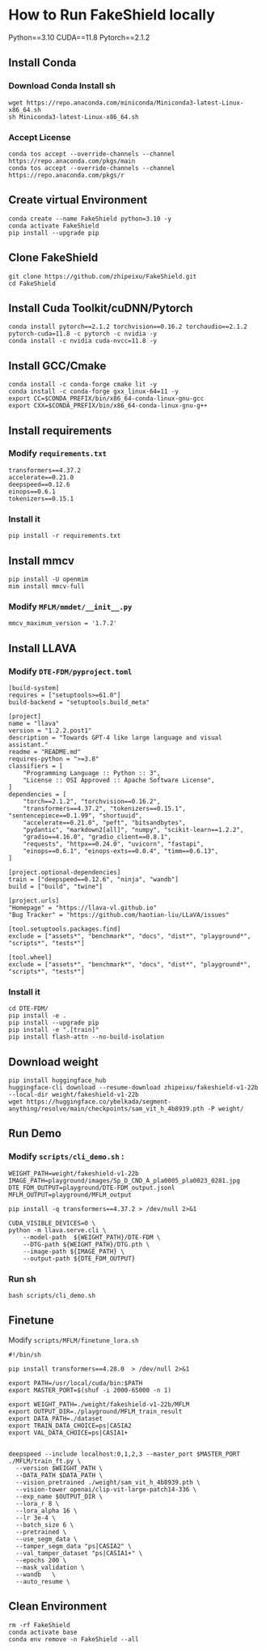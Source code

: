 # How to Run FakeShield locally

Python==3.10
CUDA==11.8
Pytorch==2.1.2


## Install Conda

### Download Conda Install sh

```
wget https://repo.anaconda.com/miniconda/Miniconda3-latest-Linux-x86_64.sh
sh Miniconda3-latest-Linux-x86_64.sh
```

### Accept License

```
conda tos accept --override-channels --channel https://repo.anaconda.com/pkgs/main
conda tos accept --override-channels --channel https://repo.anaconda.com/pkgs/r
```

## Create virtual Environment

```
conda create --name FakeShield python=3.10 -y
conda activate FakeShield
pip install --upgrade pip
```

## Clone FakeShield

```
git clone https://github.com/zhipeixu/FakeShield.git
cd FakeShield
```

## Install Cuda Toolkit/cuDNN/Pytorch

```
conda install pytorch==2.1.2 torchvision==0.16.2 torchaudio==2.1.2 pytorch-cuda=11.8 -c pytorch -c nvidia -y
conda install -c nvidia cuda-nvcc=11.8 -y
```

## Install GCC/Cmake

```
conda install -c conda-forge cmake lit -y
conda install -c conda-forge gxx_linux-64=11 -y
export CC=$CONDA_PREFIX/bin/x86_64-conda-linux-gnu-gcc
export CXX=$CONDA_PREFIX/bin/x86_64-conda-linux-gnu-g++
```

## Install requirements

### Modify `requirements.txt`

```
transformers==4.37.2
accelerate==0.21.0
deepspeed==0.12.6
einops==0.6.1
tokenizers==0.15.1
```

### Install it

```
pip install -r requirements.txt
```

## Install mmcv

```
pip install -U openmim
mim install mmcv-full
```

### Modify `MFLM/mmdet/__init__.py`

```
mmcv_maximum_version = '1.7.2'
```

## Install LLAVA

### Modify `DTE-FDM/pyproject.toml`

```
[build-system]
requires = ["setuptools>=61.0"]
build-backend = "setuptools.build_meta"

[project]
name = "llava"
version = "1.2.2.post1"
description = "Towards GPT-4 like large language and visual assistant."
readme = "README.md"
requires-python = ">=3.8"
classifiers = [
    "Programming Language :: Python :: 3",
    "License :: OSI Approved :: Apache Software License",
]
dependencies = [
    "torch==2.1.2", "torchvision==0.16.2",
    "transformers==4.37.2", "tokenizers==0.15.1", "sentencepiece==0.1.99", "shortuuid",
    "accelerate==0.21.0", "peft", "bitsandbytes",
    "pydantic", "markdown2[all]", "numpy", "scikit-learn==1.2.2",
    "gradio==4.16.0", "gradio_client==0.8.1",
    "requests", "httpx==0.24.0", "uvicorn", "fastapi",
    "einops==0.6.1", "einops-exts==0.0.4", "timm==0.6.13",
]

[project.optional-dependencies]
train = ["deepspeed==0.12.6", "ninja", "wandb"]
build = ["build", "twine"]

[project.urls]
"Homepage" = "https://llava-vl.github.io"
"Bug Tracker" = "https://github.com/haotian-liu/LLaVA/issues"

[tool.setuptools.packages.find]
exclude = ["assets*", "benchmark*", "docs", "dist*", "playground*", "scripts*", "tests*"]

[tool.wheel]
exclude = ["assets*", "benchmark*", "docs", "dist*", "playground*", "scripts*", "tests*"]
```

### Install it

```
cd DTE-FDM/
pip install -e .
pip install --upgrade pip
pip install -e ".[train]"
pip install flash-attn --no-build-isolation
```

## Download weight

```
pip install huggingface_hub
huggingface-cli download --resume-download zhipeixu/fakeshield-v1-22b --local-dir weight/fakeshield-v1-22b
wget https://huggingface.co/ybelkada/segment-anything/resolve/main/checkpoints/sam_vit_h_4b8939.pth -P weight/
```

## Run Demo

### Modify `scripts/cli_demo.sh` :

```
WEIGHT_PATH=weight/fakeshield-v1-22b
IMAGE_PATH=playground/images/Sp_D_CND_A_pla0005_pla0023_0281.jpg
DTE_FDM_OUTPUT=playground/DTE-FDM_output.jsonl
MFLM_OUTPUT=playground/MFLM_output

pip install -q transformers==4.37.2 > /dev/null 2>&1

CUDA_VISIBLE_DEVICES=0 \
python -m llava.serve.cli \
    --model-path  ${WEIGHT_PATH}/DTE-FDM \
    --DTG-path ${WEIGHT_PATH}/DTG.pth \
    --image-path ${IMAGE_PATH} \
    --output-path ${DTE_FDM_OUTPUT}
```

### Run sh

```
bash scripts/cli_demo.sh
```

## Finetune

Modify `scripts/MFLM/finetune_lora.sh`

```
#!/bin/sh

pip install transformers==4.28.0  > /dev/null 2>&1

export PATH=/usr/local/cuda/bin:$PATH
export MASTER_PORT=$(shuf -i 2000-65000 -n 1)

export WEIGHT_PATH=./weight/fakeshield-v1-22b/MFLM
export OUTPUT_DIR=./playground/MFLM_train_result
export DATA_PATH=./dataset
export TRAIN_DATA_CHOICE=ps|CASIA2
export VAL_DATA_CHOICE=ps|CASIA1+

 
deepspeed --include localhost:0,1,2,3 --master_port $MASTER_PORT ./MFLM/train_ft.py \
  --version $WEIGHT_PATH \
  --DATA_PATH $DATA_PATH \
  --vision_pretrained ./weight/sam_vit_h_4b8939.pth \
  --vision-tower openai/clip-vit-large-patch14-336 \
  --exp_name $OUTPUT_DIR \
  --lora_r 8 \
  --lora_alpha 16 \
  --lr 3e-4 \
  --batch_size 6 \
  --pretrained \
  --use_segm_data \
  --tamper_segm_data "ps|CASIA2" \
  --val_tamper_dataset "ps|CASIA1+" \
  --epochs 200 \
  --mask_validation \
  --wandb   \
  --auto_resume \
```

## Clean Environment

```
rm -rf FakeShield
conda activate base
conda env remove -n FakeShield --all
```

